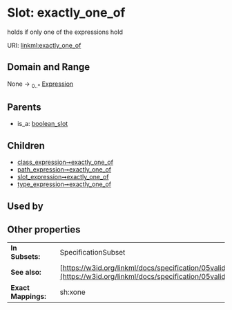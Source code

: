 
# Slot: exactly_one_of


holds if only one of the expressions hold

URI: [linkml:exactly_one_of](https://w3id.org/linkml/exactly_one_of)


## Domain and Range

None &#8594;  <sub>0..\*</sub> [Expression](Expression.md)

## Parents

 *  is_a: [boolean_slot](boolean_slot.md)

## Children

 *  [class_expression➞exactly_one_of](class_expression_exactly_one_of.md)
 *  [path_expression➞exactly_one_of](path_expression_exactly_one_of.md)
 *  [slot_expression➞exactly_one_of](slot_expression_exactly_one_of.md)
 *  [type_expression➞exactly_one_of](type_expression_exactly_one_of.md)

## Used by


## Other properties

|  |  |  |
| --- | --- | --- |
| **In Subsets:** | | SpecificationSubset |
| **See also:** | | [https://w3id.org/linkml/docs/specification/05validation/#rules](https://w3id.org/linkml/docs/specification/05validation/#rules) |
| **Exact Mappings:** | | sh:xone |

